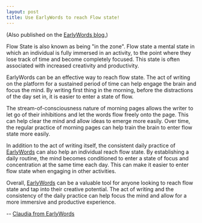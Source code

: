 ```yaml
---
layout: post
title: Use EarlyWords to reach Flow state!
---
```

(Also published on the [EarlyWords blog.](https://earlywords.io/articles/use-earlywords-to-reach-flow-state))

Flow State is also known as being "in the zone". Flow state a mental state in which an individual is fully immersed in an activity, to the point where they lose track of time and become completely focused. This state is often associated with increased creativity and productivity.

EarlyWords can be an effective way to reach flow state. The act of writing on the platform for a sustained period of time can help engage the brain and focus the mind. By writing first thing in the morning, before the distractions of the day set in, it is easier to enter a state of flow.

The stream-of-consciousness nature of morning pages allows the writer to let go of their inhibitions and let the words flow freely onto the page. This can help clear the mind and allow ideas to emerge more easily. Over time, the regular practice of morning pages can help train the brain to enter flow state more easily.

In addition to the act of writing itself, the consistent daily practice of [EarlyWords](https://earlywords.io/) can also help an individual reach flow state. By establishing a daily routine, the mind becomes conditioned to enter a state of focus and concentration at the same time each day. This can make it easier to enter flow state when engaging in other activities.

Overall, [EarlyWords](https://earlywords.io/) can be a valuable tool for anyone looking to reach flow state and tap into their creative potential. The act of writing and the consistency of the daily practice can help focus the mind and allow for a more immersive and productive experience.

-- [Claudia from EarlyWords](https://earlywords.io/about)
